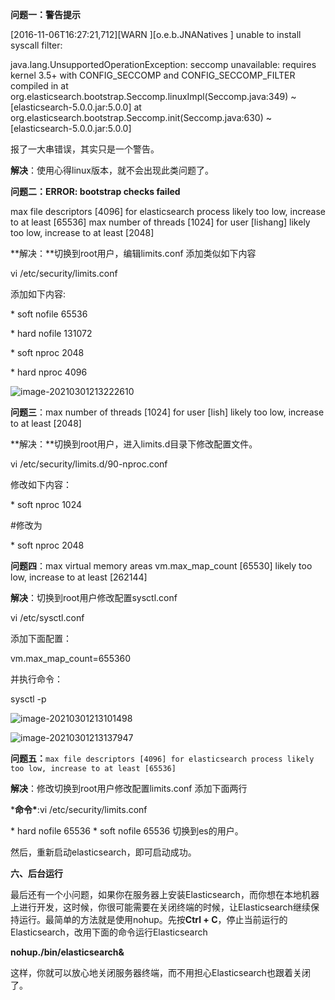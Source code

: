 **问题一：警告提示**

[2016-11-06T16:27:21,712][WARN ][o.e.b.JNANatives ] unable to install syscall filter: 

java.lang.UnsupportedOperationException: seccomp unavailable: requires kernel 3.5+ with CONFIG_SECCOMP and CONFIG_SECCOMP_FILTER compiled in
at org.elasticsearch.bootstrap.Seccomp.linuxImpl(Seccomp.java:349) ~[elasticsearch-5.0.0.jar:5.0.0]
at org.elasticsearch.bootstrap.Seccomp.init(Seccomp.java:630) ~[elasticsearch-5.0.0.jar:5.0.0]

报了一大串错误，其实只是一个警告。

**解决**：使用心得linux版本，就不会出现此类问题了。

 

**问题二：ERROR: bootstrap checks failed**

max file descriptors [4096] for elasticsearch process likely too low, increase to at least [65536]
max number of threads [1024] for user [lishang] likely too low, increase to at least [2048]

**解决：**切换到root用户，编辑limits.conf 添加类似如下内容

vi /etc/security/limits.conf 

添加如下内容:

\* soft nofile 65536

\* hard nofile 131072

\* soft nproc 2048

\* hard nproc 4096

 ![image-20210301213222610](C:\Users\14579\AppData\Roaming\Typora\typora-user-images\image-20210301213222610.png)

**问题三**：max number of threads [1024] for user [lish] likely too low, increase to at least [2048]

**解决：**切换到root用户，进入limits.d目录下修改配置文件。

vi /etc/security/limits.d/90-nproc.conf 

修改如下内容：

\* soft nproc 1024

\#修改为

\* soft nproc 2048

 

**问题四**：max virtual memory areas vm.max_map_count [65530] likely too low, increase to at least [262144]

**解决**：切换到root用户修改配置sysctl.conf

vi /etc/sysctl.conf 

添加下面配置：

vm.max_map_count=655360

并执行命令：

sysctl -p

 ![image-20210301213101498](C:\Users\14579\AppData\Roaming\Typora\typora-user-images\image-20210301213101498.png)

![image-20210301213137947](C:\Users\14579\AppData\Roaming\Typora\typora-user-images\image-20210301213137947.png)

**问题五：**`max file descriptors [4096] for elasticsearch process likely too low, increase to at least [65536]`

**解决**：修改切换到root用户修改配置limits.conf 添加下面两行

***命令\***:vi /etc/security/limits.conf

\*    hard  nofile      65536
\*    soft  nofile      65536
切换到es的用户。

 

然后，重新启动elasticsearch，即可启动成功。

**六、后台运行**

最后还有一个小问题，如果你在服务器上安装Elasticsearch，而你想在本地机器上进行开发，这时候，你很可能需要在关闭终端的时候，让Elasticsearch继续保持运行。最简单的方法就是使用nohup。先按**Ctrl + C**，停止当前运行的Elasticsearch，改用下面的命令运行Elasticsearch

**nohup./bin/elasticsearch&**

这样，你就可以放心地关闭服务器终端，而不用担心Elasticsearch也跟着关闭了。